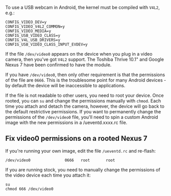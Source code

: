 To use a USB webcam in Android, the kernel must be compiled with `V4L2`, e.g.:

    CONFIG_VIDEO_DEV=y
    CONFIG_VIDEO_V4L2_COMMON=y
    CONFIG_VIDEO_MEDIA=y
    CONFIG_USB_VIDEO_CLASS=y
    CONFIG_V4L_USB_DRIVERS=y
    CONFIG_USB_VIDEO_CLASS_INPUT_EVDEV=y

If the file `/dev/video0` appears on the device when you plug in a video camera,
then you've got `V4L2` support. The Toshiba Thrive 10.1" and Google Nexus 7 have
been confirmed to have the module.

If you have `/dev/video0`, then only other requirement is that the permissions
of the file are `0666`. This is the troublesome point for many Android devices -
by default the device will be inaccessible to applications.

If the file is not readable to other users, you need to root your device. Once
rooted, you can `su` and change the permissions manually with `chmod`. Each time
you attach and detach the camera, however, the device will go back to the
default restrictive permissions. If you want to permanently change the
permissions of the `/dev/video0` file, you'll need to spin a custom Android
image with the new permissions in a /ueventd.xxxx.rc file.

## Fix video0 permissions on a rooted Nexus 7

If you're running your own image, edit the file `/ueventd.rc` and re-flash:

```
/dev/video0               0666   root       root
```

If you are running stock, you need to manually change the permissions of the
video device each time you attach it:

```
su
chmod 666 /dev/video0
```
